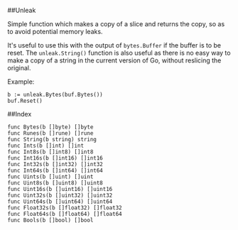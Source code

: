 ##Unleak

Simple function which makes a copy of a slice and returns the copy, so as to avoid potential memory leaks.

It's useful to use this with the output of `bytes.Buffer` if the buffer is to be reset. The `unleak.String()` function is also useful as there is no easy way to make a copy of a string in the current version of Go, without reslicing the original.

Example:

    b := unleak.Bytes(buf.Bytes())
    buf.Reset()

##Index

    func Bytes(b []byte) []byte
    func Runes(b []rune) []rune
    func String(b string) string
    func Ints(b []int) []int
    func Int8s(b []int8) []int8
    func Int16s(b []int16) []int16
    func Int32s(b []int32) []int32
    func Int64s(b []int64) []int64
    func Uints(b []uint) []uint
    func Uint8s(b []uint8) []uint8
    func Uint16s(b []uint16) []uint16
    func Uint32s(b []uint32) []uint32
    func Uint64s(b []uint64) []uint64
    func Float32s(b []float32) []float32
    func Float64s(b []float64) []float64
    func Bools(b []bool) []bool
